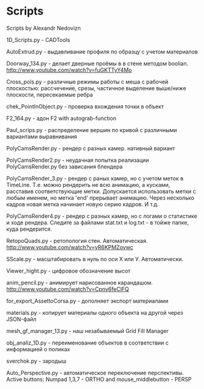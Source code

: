 Scripts
=======

Scripts by Alexandr Nedovizn

1D_Scripts.py - CADTools

AutoExtrud.py - выдавливание профиля по образцу с учетом материалов

Doorway_134.py - делает дверные проёмы в в стене методом boolian. http://www.youtube.com/watch?v=fuGKTTyY4Mo

Cross_pols.py - различные режимы работы с меша с рабочей плоскостью: рассчечение, срезы, частичное выделение выше/ниже плоскости, пересекаемые ребра

chek_PointInObject.py - проверка вхождения точки в объект

F2_164.py - адон F2 with autograb-function

Paul_scrips.py - распределение вершин по кривой с различными вариантами выравнивания

PolyCamsRender.py - рендер с разных камер. нативный вариант

PolyCamsRender2.py - неудачная попытка реализации PolyCamsRender.py без зависания блендера

PolyCamsRender_3.py - рендер с раных камер, но с учетом меток в TimeLine. Т.е. можно рендерить не всю анимацию, а кусками, расставив соответствующие метки. Допускается использовать метки с любым именем, но метка 'end' прерывает анимацию. Через несколько кадров новая метка начинает новую серию кадров. И т.д.

PolyCamsRender4.py - рендер с разных камер, но с логами о статистике и ходе рендера. Следите за файлами stat.txt и log.txt - в тойже папке, куда рендерится.

RetopoQuads.py - ретопология стен. Автоматическая. http://www.youtube.com/watch?v=yR6KPMZoywc

SScale.py - масштабировать в нуль по оси Х или У. Автоматически.

Viewer_hight.py - цифровое обозначение высот

anim_pencil.py - анимирует нарисованное карандашом. http://www.youtube.com/watch?v=Cpnv6feClFQ

for_export_AssettoCorsa.py - дополняет экспорт материалами

materials.py - копирует материалы одного объекта на другой через JSON-файл

mesh_gf_manager_13.py - наш незабываемый Grid Fill Manager

obj_analiz_1D.py - переименование объектов в соответствии с информацией о поликах

sverchok.py - зародыш

Auto_Perspective.py - автоматическое переключение перспективы. Active buttons: Numpad 1,3,7 - ORTHO and mouse_middlebutton - PERSP
